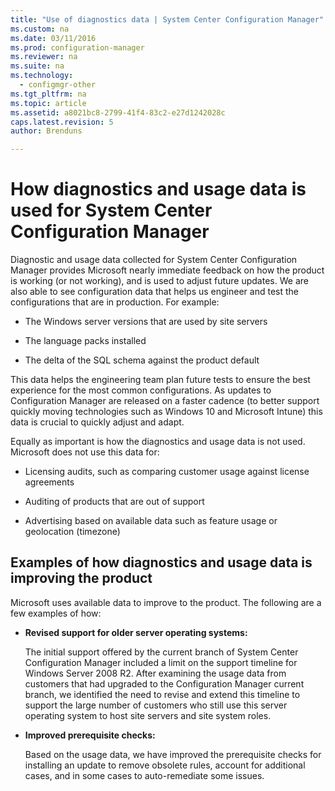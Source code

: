 ```yaml
---
title: "Use of diagnostics data | System Center Configuration Manager"
ms.custom: na
ms.date: 03/11/2016
ms.prod: configuration-manager
ms.reviewer: na
ms.suite: na
ms.technology:
  - configmgr-other
ms.tgt_pltfrm: na
ms.topic: article
ms.assetid: a8021bc8-2799-41f4-83c2-e27d1242028c
caps.latest.revision: 5
author: Brenduns

---
```

# How diagnostics and usage data is used for System Center Configuration Manager
Diagnostic and usage data collected for System Center Configuration Manager provides Microsoft nearly immediate feedback on how the product is working (or not working), and is used to adjust future updates. We are also able to see configuration data that helps us engineer and test the configurations that are in production. For example:  

-   The Windows server versions that are used by site servers  

-   The language packs installed  

-   The delta of the SQL schema against the product default  

This data helps the engineering team plan future tests to ensure the best experience for the most common configurations. As updates to Configuration Manager are released on a faster cadence (to better support quickly moving technologies such as Windows 10 and Microsoft Intune) this data is crucial to quickly adjust and adapt.  

Equally as important is how the diagnostics and usage data is not used. Microsoft does not use this data for:  

-   Licensing audits, such as comparing customer usage against license agreements  

-   Auditing of products that are out of support  

-   Advertising based on available data such as feature usage or geolocation (timezone)  

##  <a name="bkmk_improve"></a> Examples of how diagnostics and usage data is improving the product  
Microsoft uses available data to improve to the product. The following are a few examples of how:  

-   **Revised support for older server operating systems:**  

     The initial support offered by the current branch of System Center Configuration Manager included a limit on the support timeline for Windows Server 2008 R2. After examining the usage data from customers that had upgraded to the Configuration Manager current branch, we identified the need to revise and extend this timeline to support the large number of customers who still use this server operating system to host site servers and site system roles.  

-   **Improved prerequisite checks:**  

     Based on the usage data, we have improved the prerequisite checks for installing an update to remove obsolete rules, account for additional cases, and in some cases to auto-remediate some issues.  
